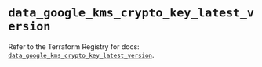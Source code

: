 # `data_google_kms_crypto_key_latest_version`

Refer to the Terraform Registry for docs: [`data_google_kms_crypto_key_latest_version`](https://registry.terraform.io/providers/hashicorp/google/6.14.1/docs/data-sources/kms_crypto_key_latest_version).
